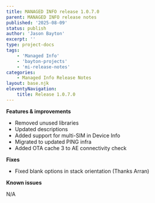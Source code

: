 ```yaml
---
title: MANAGED INFO release 1.0.7.0
parent: MANAGED INFO release notes
published: '2025-08-09'
status: publish
author: 'Jason Bayton'
excerpt: ''
type: project-docs
tags: 
    - 'Managed Info'
    - 'bayton-projects'
    - 'mi-release-notes'
categories: 
    - Managed Info Release Notes
layout: base.njk
eleventyNavigation: 
    title: Release 1.0.7.0
---
```


**Features & improvements**

- Removed unused libraries
- Updated descriptions
- Added support for multi-SIM in Device Info
- Migrated to updated PING infra
- Added OTA cache 3 to AE connectivity check

**Fixes**

- Fixed blank options in stack orientation (Thanks Arran)

**Known issues**

N/A